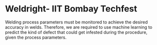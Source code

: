 # Weldright- IIT Bombay Techfest
Welding process parameters must be monitored to achieve the desired accuracy in welds. Therefore, we are required to use machine learning to predict the kind of defect that could get infested during the procedure, given the process parameters.
